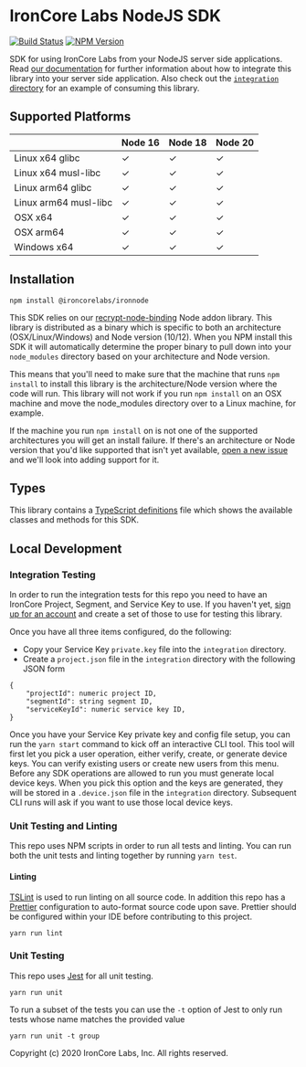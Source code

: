 # IronCore Labs NodeJS SDK

[![Build Status](https://travis-ci.org/IronCoreLabs/ironnode.svg?branch=main)](https://travis-ci.org/IronCoreLabs/ironnode)
[![NPM Version](https://badge.fury.io/js/%40ironcorelabs%2Fironnode.svg)](https://www.npmjs.com/package/@ironcorelabs/ironnode)

SDK for using IronCore Labs from your NodeJS server side applications. Read [our documentation](https://docs.ironcorelabs.com) for further information about how to integrate this library into your server side application. Also check out the [`integration` directory](integration) for an example of consuming this library.

## Supported Platforms

|                       | Node 16 | Node 18 | Node 20 |
| --------------------- | ------- | ------- | ------- |
| Linux x64 glibc       | ✓       | ✓       | ✓       |
| Linux x64 musl-libc   | ✓       | ✓       | ✓       |
| Linux arm64 glibc     | ✓       | ✓       | ✓       |
| Linux arm64 musl-libc | ✓       | ✓       | ✓       |
| OSX x64               | ✓       | ✓       | ✓       |
| OSX arm64             | ✓       | ✓       | ✓       |
| Windows x64           | ✓       | ✓       | ✓       |

## Installation

`npm install @ironcorelabs/ironnode`

This SDK relies on our [recrypt-node-binding](https://github.com/IronCoreLabs/recrypt-node-binding) Node addon library. This library is distributed as a binary which is specific to both an architecture (OSX/Linux/Windows) and Node version (10/12). When you NPM install this SDK it will automatically determine the proper binary to pull down into your `node_modules` directory based on your architecture and Node version.

This means that you'll need to make sure that the machine that runs `npm install` to install this library is the architecture/Node version where the code will run. This library will not work if you run `npm install` on an OSX machine and move the node_modules directory over to a Linux machine, for example.

If the machine you run `npm install` on is not one of the supported architectures you will get an install failure. If there's an architecture or Node version that you'd like supported that isn't yet available, [open a new issue](https://github.com/IronCoreLabs/ironnode/issues/new) and we'll look into adding support for it.

## Types

This library contains a [TypeScript definitions](ironnode.d.ts) file which shows the available classes and methods for this SDK.

## Local Development

### Integration Testing

In order to run the integration tests for this repo you need to have an IronCore Project, Segment, and Service Key to use. If you haven't yet, [sign up for an account](https://admin.ironcorelabs.com/login) and create a set of those to use for testing this library.

Once you have all three items configured, do the following:

-   Copy your Service Key `private.key` file into the `integration` directory.
-   Create a `project.json` file in the `integration` directory with the following JSON form

```
{
    "projectId": numeric project ID,
    "segmentId": string segment ID,
    "serviceKeyId": numeric service key ID,
}
```

Once you have your Service Key private key and config file setup, you can run the `yarn start` command to kick off an interactive CLI tool. This tool will first let you pick a user operation, either verify, create, or generate device keys. You can verify existing users or create new users from this menu. Before any SDK operations are allowed to run you must generate local device keys. When you pick this option and the keys are generated, they will be stored in a `.device.json` file in the `integration` directory. Subsequent CLI runs will ask if you want to use those local device keys.

### Unit Testing and Linting

This repo uses NPM scripts in order to run all tests and linting. You can run both the unit tests and linting together by running `yarn test`.

#### Linting

[TSLint](https://palantir.github.io/tslint/) is used to run linting on all source code. In addition this repo has a [Prettier](https://prettier.io) configuration to auto-format source code upon save. Prettier should be configured within your IDE before contributing to this project.

`yarn run lint`

### Unit Testing

This repo uses [Jest](http://jestjs.io/en) for all unit testing.

`yarn run unit`

To run a subset of the tests you can use the `-t` option of Jest to only run tests whose name matches the provided value

`yarn run unit -t group`

Copyright (c) 2020 IronCore Labs, Inc.
All rights reserved.
